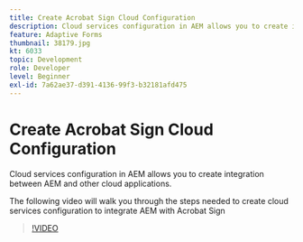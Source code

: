 ```yaml
---
title: Create Acrobat Sign Cloud Configuration
description: Cloud services configuration in AEM allows you to create integration between AEM and other cloud applications. The following video will walk you through the steps needed to create cloud services configuration to integrate AEM with Acrobat Sign.
feature: Adaptive Forms
thumbnail: 38179.jpg
kt: 6033
topic: Development
role: Developer
level: Beginner
exl-id: 7a62ae37-d391-4136-99f3-b32181afd475
---
```

# Create Acrobat Sign Cloud Configuration

Cloud services configuration in AEM allows you to create integration between AEM and other cloud applications.

The following video will walk you through the steps needed to create cloud services configuration to integrate AEM with Acrobat Sign

>[!VIDEO](https://video.tv.adobe.com/v/38179/?quality=9&learn=on)
